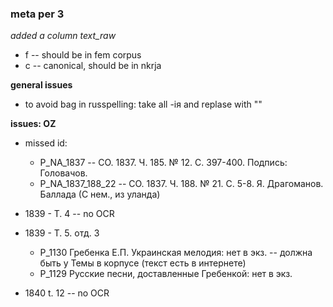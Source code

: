 ### meta per 3

*added a column text_raw*  
* f -- should be in fem corpus
* c -- canonical, should be in nkrja

**general issues**
* to avoid bag in russpelling: take all -iя and replase with ""


**issues: OZ**  
* missed id: 
	* P_NA_1837 -- СО. 1837. Ч. 185. № 12. С. 397-400. Подпись: Головачов.
	* P_NA_1837_188_22 -- СО. 1837. Ч. 188. № 21. С. 5-8.
Я. Драгоманов. Баллада (С нем., из уланда)


* 1839 - T. 4 -- no OCR  

* 1839 - Т. 5. отд. 3
	* Р_1130 Гребенка Е.П. Украинская мелодия: нет в экз. -- должна быть у Темы в корпусе (текст есть в интернете)
	* Р_1129 Русские песни, доставленные Гребенкой: нет в экз.

* 1840 t. 12 -- no OCR 